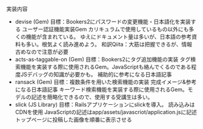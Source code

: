 
実装内容
- devise (Gem)
目標：Bookers2にパスワードの変更機能・日本語化を実装する
ユーザー認証機能実装Gem
カリキュラムで使用しているもの以外にも多くの機能が含まれている。
ゆえにドキュメント量は多いが、日本語の参考資料も多い。根気よく読み進めよう。
和訳Qiita：大筋は把握できるが、情報古めなので注意が必要
- acts-as-taggable-on (Gem)
目標：Bookers2にタグ追加機能の実装
タグ検索機能を実装する際に使用されるGem。JavaScriptも絡んでくるのである程度JSデバッグの知識が必要かも。
補助的に参考になる日本語記事
- ransack (Gem)
目標：複数条件を用いた検索機能の実装
完成イメージ&参考になる日本語記事
キーワード検索機能を実装する際に使用されるGem。モデルの記述を簡略化できるので、使用する受講生は多い。
- slick (JS Library)
目標：Railsアプリケーションにslickを導入。
読み込みはCDNを使用
JavaScriptの記述はapp/assets/javascriot/application.jsに記述
トップページに投稿した画像を順番に表示させる
